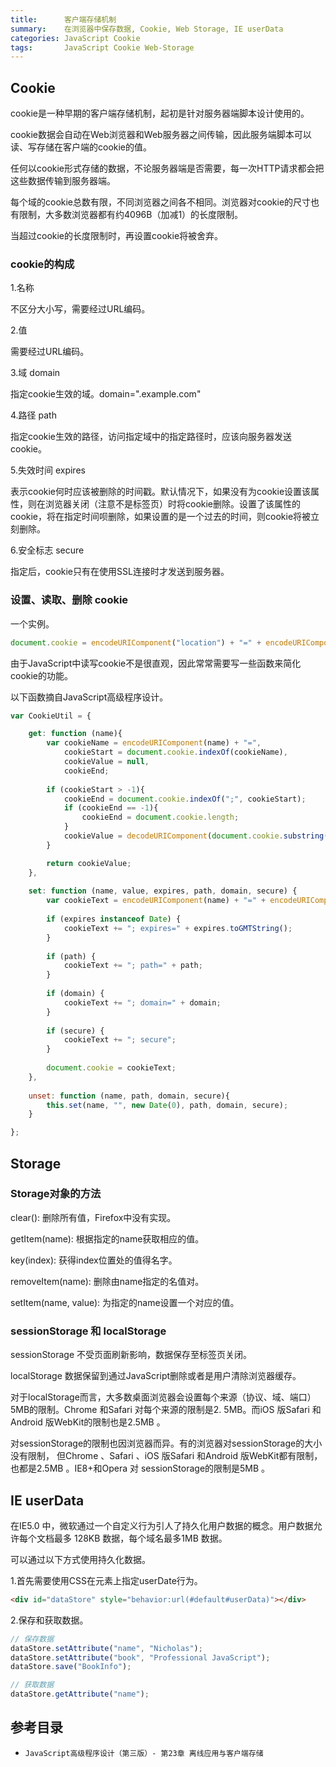 ```yaml
---
title:      客户端存储机制
summary:    在浏览器中保存数据, Cookie, Web Storage, IE userData
categories: JavaScript Cookie
tags:       JavaScript Cookie Web-Storage
---
```


## Cookie

cookie是一种早期的客户端存储机制，起初是针对服务器端脚本设计使用的。

cookie数据会自动在Web浏览器和Web服务器之间传输，因此服务端脚本可以读、写存储在客户端的cookie的值。

任何以cookie形式存储的数据，不论服务器端是否需要，每一次HTTP请求都会把这些数据传输到服务器端。

每个域的cookie总数有限，不同浏览器之间各不相同。浏览器对cookie的尺寸也有限制，大多数浏览器都有约4096B（加减1）的长度限制。

当超过cookie的长度限制时，再设置cookie将被舍弃。

### cookie的构成

1.名称

不区分大小写，需要经过URL编码。

2.值

需要经过URL编码。

3.域 domain

指定cookie生效的域。domain=".example.com"

4.路径 path

指定cookie生效的路径，访问指定域中的指定路径时，应该向服务器发送cookie。

5.失效时间 expires

表示cookie何时应该被删除的时间戳。默认情况下，如果没有为cookie设置该属性，则在浏览器关闭（注意不是标签页）时将cookie删除。设置了该属性的cookie，将在指定时间呗删除，如果设置的是一个过去的时间，则cookie将被立刻删除。

6.安全标志 secure

指定后，cookie只有在使用SSL连接时才发送到服务器。

### 设置、读取、删除 cookie

一个实例。

```javascript
document.cookie = encodeURIComponent("location") + "=" + encodeURIComponent("Dalian") + "; expires=" +  new Date("2016-10-4") + "; path=" + "/" + "; domain=" + "bosspan.net;";
```

由于JavaScript中读写cookie不是很直观，因此常常需要写一些函数来简化cookie的功能。

以下函数摘自JavaScript高级程序设计。

```javascript
var CookieUtil = {

    get: function (name){
        var cookieName = encodeURIComponent(name) + "=",
            cookieStart = document.cookie.indexOf(cookieName),
            cookieValue = null,
            cookieEnd;
            
        if (cookieStart > -1){
            cookieEnd = document.cookie.indexOf(";", cookieStart);
            if (cookieEnd == -1){
                cookieEnd = document.cookie.length;
            }
            cookieValue = decodeURIComponent(document.cookie.substring(cookieStart + cookieName.length, cookieEnd));
        } 

        return cookieValue;
    },
    
    set: function (name, value, expires, path, domain, secure) {
        var cookieText = encodeURIComponent(name) + "=" + encodeURIComponent(value);
    
        if (expires instanceof Date) {
            cookieText += "; expires=" + expires.toGMTString();
        }
    
        if (path) {
            cookieText += "; path=" + path;
        }
    
        if (domain) {
            cookieText += "; domain=" + domain;
        }
    
        if (secure) {
            cookieText += "; secure";
        }
    
        document.cookie = cookieText;
    },
    
    unset: function (name, path, domain, secure){
        this.set(name, "", new Date(0), path, domain, secure);
    }

};
```

## Storage

### Storage对象的方法

clear(): 删除所有值，Firefox中没有实现。

getItem(name): 根据指定的name获取相应的值。

key(index): 获得index位置处的值得名字。

removeItem(name): 删除由name指定的名值对。

setItem(name, value): 为指定的name设置一个对应的值。

### sessionStorage 和 localStorage

sessionStorage 不受页面刷新影响，数据保存至标签页关闭。

localStorage 数据保留到通过JavaScript删除或者是用户清除浏览器缓存。 

对于localStorage而言，大多数桌面浏览器会设置每个来源（协议、域、端口）5MB的限制。Chrome 和Safari 对每个来源的限制是2. 5MB。而iOS 版Safari 和Android 版WebKit的限制也是2.5MB 。

对sessionStorage的限制也因浏览器而异。有的浏览器对sessionStorage的大小没有限制，
但Chrome 、Safari 、iOS 版Safari 和Android 版WebKit都有限制，也都是2.5MB 。IE8+和Opera 对
sessionStorage的限制是5MB 。

## IE userData

在IE5.0 中，微软通过一个自定义行为引人了持久化用户数据的概念。用户数据允许每个文档最多
128KB 数据，每个域名最多1MB 数据。

可以通过以下方式使用持久化数据。

1.首先需要使用CSS在元素上指定userDate行为。

```html
<div id="dataStore" style="behavior:url(#default#userData)"></div>
```

2.保存和获取数据。

```javascript
// 保存数据
dataStore.setAttribute("name", "Nicholas");
dataStore.setAttribute("book", "Professional JavaScript");
dataStore.save("BookInfo");

// 获取数据
dataStore.getAttribute("name");
```

## 参考目录

- `JavaScript高级程序设计（第三版）- 第23章 离线应用与客户端存储`